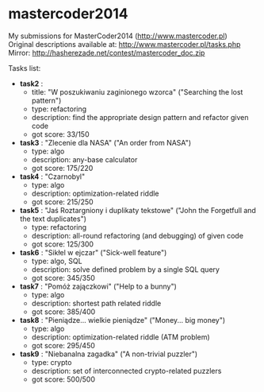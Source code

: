 mastercoder2014
===============

My submissions for MasterCoder2014 (http://www.mastercoder.pl)<br/>
Original descriptions available at: http://www.mastercoder.pl/tasks.php<br/>
Mirror: http://hasherezade.net/contest/mastercoder_doc.zip<br/>

Tasks list:
+ <b>task2</b> : 
  + title: "W poszukiwaniu zaginionego wzorca" ("Searching the lost pattern")
  + type: refactoring
  + description: find the appropriate design pattern and refactor given code
  + got score: 33/150
+ <b>task3</b> : "Zlecenie dla NASA" ("An order from NASA")
  + type: algo
  + description: any-base calculator
  + got score: 175/220
+ <b>task4</b> : "Czarnobyl"
  + type: algo
  + description: optimization-related riddle
  + got score: 215/250
+ <b>task5</b> : "Jaś Roztargniony i duplikaty tekstowe" ("John the Forgetfull and the text duplicates")
  + type: refactoring
  + description: all-round refactoring (and debugging) of given code
  + got score: 125/300
+ <b>task6</b> : "Sikłel w ejczar" ("Sick-well feature")
  + type: algo, SQL
  + description: solve defined problem by a single SQL query
  + got score: 345/350
+ <b>task7</b> : "Pomóż zajączkowi" ("Help to a bunny")
  + type: algo
  + description: shortest path related riddle
  + got score: 385/400
+ <b>task8</b> : "Pieniądze... wielkie pieniądze" ("Money... big money")
  + type: algo
  + description: optimization-related riddle (ATM problem)
  + got score: 295/450
+ <b>task9</b> : "Niebanalna zagadka" ("A non-trivial puzzler")
  + type: crypto
  + description: set of interconnected crypto-related puzzlers
  + got score: 500/500
